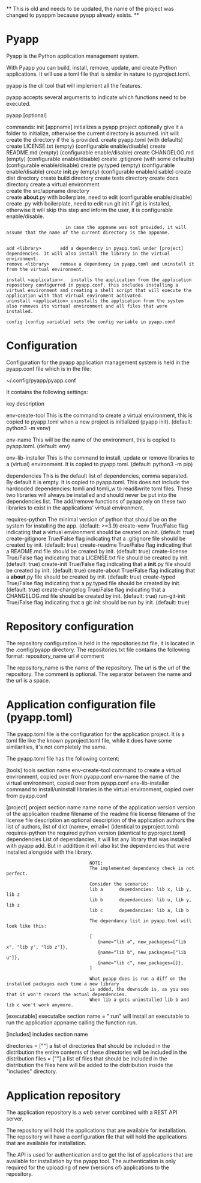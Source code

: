 ** This is old and needs to be updated, the name of the project was changed to pyappm because pyapp already exists. **

# Pyapp

Pyapp is the Python application management system.

With Pyapp you can build, install, remove, update, and create Python applications.
It will use a toml file that is similar in nature to pyproject.toml.

pyapp is the cli tool that will implement all the features.

pyapp accepts several arguments to indicate which functions need to be executed.


pyapp <command> [optional]

commands:
    init [appname]       initializes a pyapp project optionally give it a folder to initialize, otherwise the current directory is assumed.
                        init will:
                          create the directory <appname> if the <appname> is provided.
                          create pyapp.toml (with defaults)
                          create LICENSE.txt (empty) (configurable enable/disable)
                          create README.md (empty) (configurable enable/disable)
                          create CHANGELOG.md (empty) (configurable enable/disable)
                          create .gitignore (with some defaults) (configurable enable/disable)
                          create py.typed (empty) (configurable enable/disable)
                          create __init__.py (empty) (configurable enable/disable)
                          create dist directory
                          create build directory
                          create tests directory
                          create docs directory
                          create a virtual environment                             
                          create the src/appname directory                          
                          create __about__.py with boilerplate, need to edit (configurable enable/disable)
                          create <appname>.py with boilerplate, need to edit
                          run git init if git is installed, otherwise it will skip this step and inform the user, it is configurable enable/disable.


                          in case the appname was not provided, it will assume that the name of the current directory is the appname.


    add <library>       add a dependency in pyapp.toml under [project] dependencies. It will also install the library in the virtual environment.
    remove <library>    remove a dependency in pyapp.toml and uninstall it from the virtual environment.
    
    install <application>   installs the application from the application repository configurred in pyapp.conf, this includes installing a virtual environment and creating a shell script that will execute the application with that virtual enviroment activated.
    uninstall <application> uninstalls the application from the system also removes its virtual environment and all files that were installed.

    config [config variable] sets the config variable in pyapp.conf

    
# Configuration


Configuration for the pyapp application management system is held in the pyapp.conf file which is in the file:

~/.config/pyapp/pyapp.conf

It contains the following settings:

key                   description

env-create-tool       This is the command to create a virtual environment, this is copied to pyapp.toml 
                      when a new project is initialized (pyapp init). (default: python3 -m venv)

env-name              This will be the name of the environment, this is copied to pyapp.toml. (default: env)

env-lib-installer     This is the command to install, update or remove libraries to a (virtual) environment.
                      It is copied to pyapp.toml. (default: python3 -m pip)

dependencies          This is the default list of dependencies, comma separated.
                      By default it is empty.
                      It is copied to pyapp.toml.
                      This does not include the hardcoded dependencies: tomli and tomli_w to read&write toml files.
                      These two libraries will always be installed and should never be put into the dependencies
                      list. 
                      The add/remove functions of pyapp rely on these two libraries to exist in the applications' 
                      virtual environment.

requires-python       The minimal version of python that should be on the system for installing the app. (default: >=3.9)
create-venv           True/False flag indicating that a virtual environment should be created on init. (default: true)
create-gitignore      True/False flag indicating that a .gitignore file should be created by init. (default: true)
create-readme         True/False flag indicating that a README.md file should be created by init. (default: true)
create-license        True/False flag indicating that a LICENSE.txt file should be created by init. (default: true)
create-init           True/False flag indicating that a __init__.py file should be created by init. (default: true)
create-about          True/False flag indicating that a __about__.py file should be created by init. (default: true)
create-typed          True/False flag indicating that a py.typed file should be created by init. (default: true)
create-changelog      True/False flag indicating that a CHANGELOG.md file should be created by init. (default: true)
run-git-init          True/False flag indicating that a git init should be run by init. (default: true)

# Repository configuration

The repository configuration is held in the repositories.txt file, it is located in the .config/pyapp directory.
The repositories.txt file contains the following format:
repository_name url # comment

The repository_name is the name of the repository.
The url is the url of the repository.
The comment is optional.
The separator between the name and the url is a space.


# Application configuration file (pyapp.toml)

The pyapp.toml file is the configuration for the application project.
It is a toml file like the known pyproject.toml file, while it does have some similarities, 
it's not completely the same.

The pyapp.toml file has the following content:

[tools]                            tools section name
env-create-tool                    command to create a virtual environment, copied over from pyapp.conf
env-name                           the name of the virtual environment, copied over from pyapp.conf
env-lib-installer                  command to install/uninstall libraries in the virtual environment, copied over from pyapp.conf

[project]                          project section name
name                               name of the application
version                            version of the applicaiton
readme                             filename of the readme file
license                            filename of the license file
description                        an optional description of the application
authors                            the list of authors, list of dict (name=, email=) (identical to pyproject.toml)
requires-python                    the required python version (identical to pyproject.toml)
dependencies                       List of dependancies, it will list any library that was installed with pyapp add.
                                   But in addittion it will also list the dependencies that were installed alongside 
                                   with the library.

                                   NOTE:
                                   The implemented dependancy check is not perfect.

                                   Consider the scenario:
                                   lib a      dependancies: lib x, lib y, lib z
                                   lib b      dependancies: lib u, lib y, lib z
                                   lib c      dependancies: lib a, lib b

                                   The dependancy list in pyapp.toml will look like this:

                                   [
                                      {name="lib a", new_packages=["lib x", "lib y", "lib z"]},
                                      {name="lib b", new_packages=["lib u"]},
                                      {name="lib c", new_packages=[]},
                                   ]

                                   What pyapp does is run a diff on the installed packages each time a new library
                                   is added, the downside is, as you see that it won't record the actual dependencies.
                                   When lib a gets uninstalled lib b and lib c won't work anymore.


[executable]                      executalbe section name
<appname> = "<appname>:run"       will install an executable to run the application appname calling the function run.

[includes]                        includes section name

directories = ["<directory>"]     a list of directories that should be included in the distribution
                                  the entire contents of these directories will be included in the distribution
files = ["<file>"]                a list of files that should be included in the distribution
                                  the files here will be added to the distribution inside the "includes" directory.



# Application repository

The application repository is a web server combined with a REST API server.

The repository will hold the applications that are available for installation.
The repository will have a configuration file that will hold the applications that are available for installation.

The API is used for authentication and to get the list of applications that are available for installation by the pyapp tool.
The authentication is only required for the uploading of new (versions of) applications to the repository.



